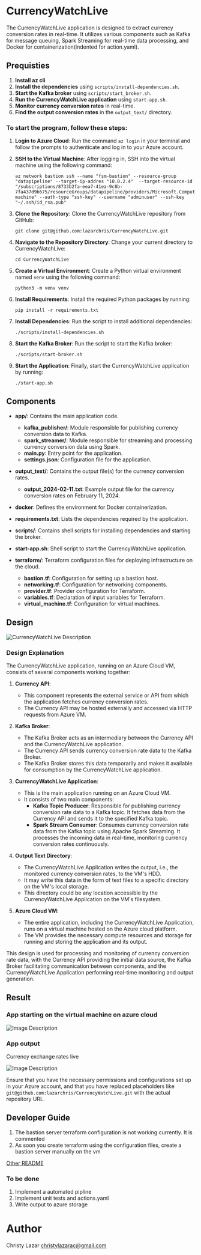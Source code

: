 # CurrencyWatchLive
The CurrencyWatchLive application is designed to extract currency conversion rates in real-time. It utilizes various components such as Kafka for message queuing, Spark Streaming for real-time data processing, and Docker for containerization(indented for action.yaml).


## Prequisties

1. **Install az cli**
2. **Install the dependencies** using `scripts/install-dependencies.sh`.
3. **Start the Kafka broker** using `scripts/start_broker.sh`.
4. **Run the CurrencyWatchLive application** using `start-app.sh`.
5. **Monitor currency conversion rates** in real-time.
6. **Find the output conversion rates** in the `output_text/` directory.


### To start the program, follow these steps:

1. **Login to Azure Cloud**: Run the command `az login` in your terminal and follow the prompts to authenticate and log in to your Azure account.

2. **SSH to the Virtual Machine**: After logging in, SSH into the virtual machine using the following command:
   ```
   az network bastion ssh --name "fsm-bastion" --resource-group "datapipeline" --target-ip-addres "10.0.2.4"  --target-resource-id "/subscriptions/8733b2fa-eea7-41ea-9c8b-7fa437d9b675/resourceGroups/datapipeline/providers/Microsoft.Compute/virtualMachines/fsm-machine" --auth-type "ssh-key" --username "adminuser" --ssh-key "~/.ssh/id_rsa.pub"
   ```

3. **Clone the Repository**: Clone the CurrencyWatchLive repository from GitHub:
   ```
   git clone git@github.com:lazarchris/CurrencyWatchLive.git
   ```

4. **Navigate to the Repository Directory**: Change your current directory to CurrencyWatchLive:
   ```
   cd CurrencyWatchLive
   ```

5. **Create a Virtual Environment**: Create a Python virtual environment named `venv` using the following command:
   ```
   python3 -m venv venv
   ```

6. **Install Requirements**: Install the required Python packages by running:
   ```
   pip install -r requirements.txt
   ```

7. **Install Dependencies**: Run the script to install additional dependencies:
   ```
   ./scripts/install-dependencies.sh
   ```

8. **Start the Kafka Broker**: Run the script to start the Kafka broker:
   ```
   ./scripts/start-broker.sh
   ```

9. **Start the Application**: Finally, start the CurrencyWatchLive application by running:
   ```
   ./start-app.sh
   ```

## Components

- **app/**: Contains the main application code.
  - **kafka_publisher/**: Module responsible for publishing currency conversion data to Kafka.
  - **spark_streamer/**: Module responsible for streaming and processing currency conversion data using Spark.
  - **main.py**: Entry point for the application.
  - **settings.json**: Configuration file for the application.

- **output_text/**: Contains the output file(s) for the currency conversion rates.
  - **output_2024-02-11.txt**: Example output file for the currency conversion rates on February 11, 2024.

- **docker**: Defines the environment for Docker containerization.

- **requirements.txt**: Lists the dependencies required by the application.

- **scripts/**: Contains shell scripts for installing dependencies and starting the broker.

- **start-app.sh**: Shell script to start the CurrencyWatchLive application.

- **terraform/**: Terraform configuration files for deploying infrastructure on the cloud.
  - **bastion.tf**: Configuration for setting up a bastion host.
  - **networking.tf**: Configuration for networking components.
  - **provider.tf**: Provider configuration for Terraform.
  - **variables.tf**: Declaration of input variables for Terraform.
  - **virtual_machine.tf**: Configuration for virtual machines.


## Design

![CurrencyWatchLive Description](./docs/images/design.drawio.png)

### Design Explanation

The CurrencyWatchLive application, running on an Azure Cloud VM, consists of several components working together:

1. **Currency API**:
   - This component represents the external service or API from which the application fetches currency conversion rates.
   - The Currency API may be hosted externally and accessed via HTTP requests from Azure VM.

2. **Kafka Broker**:
   - The Kafka Broker acts as an intermediary between the Currency API and the CurrencyWatchLive application.
   - The Currency API sends currency conversion rate data to the Kafka Broker.
   - The Kafka Broker stores this data temporarily and makes it available for consumption by the CurrencyWatchLive application.

3. **CurrencyWatchLive Application**:
   - This is the main application running on an Azure Cloud VM.
   - It consists of two main components:
      - **Kafka Topic Producer**: Responsible for publishing currency conversion rate data to a Kafka topic. It fetches data from the Currency API and sends it to the specified Kafka topic.
      - **Spark Stream Consumer**: Consumes currency conversion rate data from the Kafka topic using Apache Spark Streaming. It processes the incoming data in real-time, monitoring currency conversion rates continuously.

4. **Output Text Directory**:
   - The CurrencyWatchLive Application writes the output, i.e., the monitored currency conversion rates, to the VM's HDD.
   - It may write this data in the form of text files to a specific directory on the VM's local storage.
   - This directory could be any location accessible by the CurrencyWatchLive Application on the VM's filesystem.

5. **Azure Cloud VM**:
   - The entire application, including the CurrencyWatchLive Application, runs on a virtual machine hosted on the Azure cloud platform.
   - The VM provides the necessary compute resources and storage for running and storing the application and its output.

This design is used for processing and monitoring of currency conversion rate data, with the Currency API providing the initial data source, the Kafka Broker facilitating communication between components, and the CurrencyWatchLive Application performing real-time monitoring and output generation.

## Result
### App starting on the virtual machine on azure cloud

![Image Description](./docs/images/sample-vm-app-running.png)

### App output
Currency exchange rates live

![Image Description](docs/images/output-currency-values.png)



Ensure that you have the necessary permissions and configurations set up in your Azure account, and that you have replaced placeholders like `git@github.com:lazarchris/CurrencyWatchLive.git` with the actual repository URL.


## Developer Guide
1. The bastion server terraform configuration is not working currently. It is commented
2. As soon you create terraform using the configuration files, create a bastion server manually on the vm

[Other README](terraform/README.md)

### To be done
1. Implement a automated pipline 
2. Implement unit tests and actions.yaml
3. Write output to azure storage

# Author
Christy Lazar
christylazarac@gmail.com